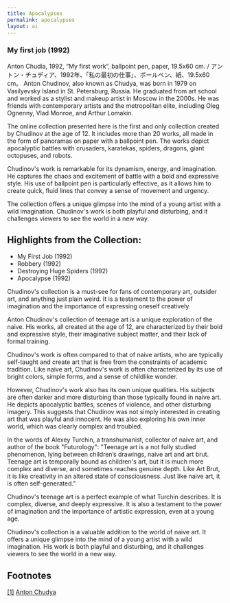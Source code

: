 ```yaml
---
title: Apocalypses
permalink: apocalypses
layout: ai
---
```


### My first job (1992)

Anton Chudia, 1992, “My first work”, ballpoint pen, paper, 19.5x60 cm. / アントン・チュディア、1992年、「私の最初の仕事」、ボールペン、紙、19.5x60 cm。
Anton Chudinov, also known as Chudya, was born in 1979 on Vasilyevsky Island in St. Petersburg, Russia. He graduated from art school and worked as a stylist and makeup artist in Moscow in the 2000s. He was friends with contemporary artists and the metropolitan elite, including Oleg Ognenny, Vlad Monroe, and Arthur Lomakin.

The online collection presented here is the first and only collection created by Chudinov at the age of 12. It includes more than 20 works, all made in the form of panoramas on paper with a ballpoint pen. The works depict apocalyptic battles with crusaders, karatekas, spiders, dragons, giant octopuses, and robots.

Chudinov's work is remarkable for its dynamism, energy, and imagination. He captures the chaos and excitement of battle with a bold and expressive style. His use of ballpoint pen is particularly effective, as it allows him to create quick, fluid lines that convey a sense of movement and urgency.

The collection offers a unique glimpse into the mind of a young artist with a wild imagination. Chudinov's work is both playful and disturbing, and it challenges viewers to see the world in a new way.

## Highlights from the Collection:

+ My First Job (1992)
+ Robbery (1992)
+ Destroying Huge Spiders (1992)
+ Apocalypse (1992)

Chudinov's collection is a must-see for fans of contemporary art, outsider art, and anything just plain weird. It is a testament to the power of imagination and the importance of expressing oneself creatively.

Anton Chudinov's collection of teenage art is a unique exploration of the naive. His works, all created at the age of 12, are characterized by their bold and expressive style, their imaginative subject matter, and their lack of formal training.

Chudinov's work is often compared to that of naive artists, who are typically self-taught and create art that is free from the constraints of academic tradition. Like naive art, Chudinov's work is often characterized by its use of bright colors, simple forms, and a sense of childlike wonder.

However, Chudinov's work also has its own unique qualities. His subjects are often darker and more disturbing than those typically found in naive art. He depicts apocalyptic battles, scenes of violence, and other disturbing imagery. This suggests that Chudinov was not simply interested in creating art that was playful and innocent. He was also exploring his own inner world, which was clearly complex and troubled.

In the words of Alexey Turchin, a transhumanist, collector of naive art, and author of the book "Futurology": "Teenage art is a not fully studied phenomenon, lying between children’s drawings, naive art and art brut. Teenage art is temporally bound as children's art, but it is much more complex and diverse, and sometimes reaches genuine depth. Like Art Brut, it is like creativity in an altered state of consciousness. Just like naive art, it is often self-generated."

Chudinov's teenage art is a perfect example of what Turchin describes. It is complex, diverse, and deeply expressive. It is also a testament to the power of imagination and the importance of artistic expression, even at a young age.

Chudinov's collection is a valuable addition to the world of naive art. It offers a unique glimpse into the mind of a young artist with a wild imagination. His work is both playful and disturbing, and it challenges viewers to see the world in a new way.

## Footnotes

[[1]](#a1) <span id="f1"></span> [Anton Chudya](https://anton-chudya.tilda.ws/)
